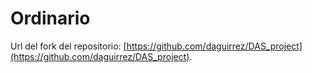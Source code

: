 # Ordinario

Url del fork del repositorio:
[https://github.com/daguirrez/DAS_project](https://github.com/daguirrez/DAS_project).